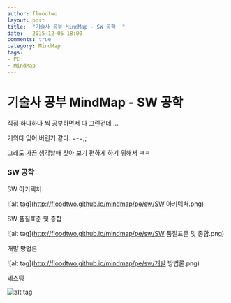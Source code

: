 ```yaml
---
author: floodtwo
layout: post
title:  "기술사 공부 MindMap - SW 공학  "
date:   2015-12-06 18:00
comments: true
category: MindMap 
tags: 
- PE
- MindMap
---
```


# 기술사 공부 MindMap - SW 공학 

직접 하나하나 씩 공부하면서 다 그린건데 ... 

거의다 잊어 버린거 같다. =-=;; 

그래도 가끔 생각날때 찾아 보기 편하게 하기 위해서 ㅋㅋ


### SW 공학 

SW 아키텍처

![alt tag](http://floodtwo.github.io/mindmap/pe/sw/SW 아키텍처.png)

SW 품질표준 및 종합

![alt tag](http://floodtwo.github.io/mindmap/pe/sw/SW 품질표준 및 종합.png)


개발 방법론

![alt tag](http://floodtwo.github.io/mindmap/pe/sw/개발 방법론.png)


테스팅

![alt tag](http://floodtwo.github.io/mindmap/pe/sw/테스팅.png)



